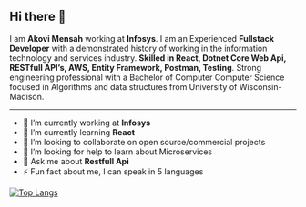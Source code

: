 
## Hi there 👋

I am **Akovi Mensah** working at **Infosys**. I am an Experienced **Fullstack Developer** with a demonstrated history of working in the information technology and services industry. **Skilled in React, Dotnet Core Web Api, RESTfull API’s, AWS, Entity Framework, Postman, Testing**. Strong engineering professional with a Bachelor of Computer Computer Science focused in Algorithms and data structures from University of Wisconsin-Madison.


---

- 🔭 I’m currently working at **Infosys**
- 🌱 I’m currently learning **React**
- 👯 I’m looking to collaborate on open source/commercial projects
- 🤔 I’m looking for help to learn about Microservices
- 💬 Ask me about **Restfull Api**
- ⚡ Fun fact about me, I can speak in 5 languages

[![Top Langs](https://github-readme-stats.vercel.app/api/top-langs/?username=AkoviMensah)](https://github.com/AkoviMensah/github-readme-stats)
